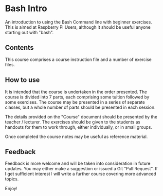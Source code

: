 # Bash Intro

An introduction to using the Bash Command line with beginner exercises.  This is aimed at Raspberry Pi Users, although it should be useful anyone starting out with "bash".

## Contents

This course comprises a course instruction file and a number of exercise files.

## How to use

It is intended that the course is undertaken in the order presented. The course is divided into 7 parts, each comprising some tuition followed by some exercises. The course may be presented in a series of separate classes, but a whole number of parts should be presented in each session.  

The details provided on the "Course" document should be presented by the teacher / lecturer. The exercises should be given to the students as handouts for them to work through, either individually, or in small groups.  

Once completed the course notes may be useful as reference material.

## Feedback

Feedback is more welcome and will be taken into consideration in future updates. You may either make a suggestion or issued a Git "Pull Request". If I get sufficient interest I will write a further course covering more advanced topics.

Enjoy!